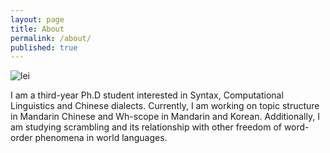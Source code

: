 ```yaml
---
layout: page
title: About
permalink: /about/
published: true
---
```

![lei](https://res.cloudinary.com/czclmhb/image/upload/v1521513592/lei.jpg)

I am a third-year Ph.D student interested in Syntax, Computational Linguistics and Chinese dialects. Currently, I am working on topic structure in Mandarin Chinese and Wh-scope in Mandarin and Korean. Additionally, I am studying scrambling and its relationship with other freedom of word-order phenomena in world languages.